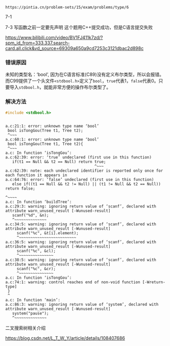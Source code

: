 
```ad-note
https://pintia.cn/problem-sets/15/exam/problems/type/6
```


7-1

7-3 写函数之前一定要先声明
这个题用C++提交成功，但是C语言提交失败

https://www.bilibili.com/video/BV1FJ411k7zd/?spm_id_from=333.337.search-card.all.click&vd_source=69309a650a9cd7253c3121dbac2d898c

### 错误原因

未知的类型名：‘bool’, 因为在C语言标准(C89)没有定义布尔类型，所以会报错。而C99提供了一个头文件`<stdbool.h>`定义了`bool`，`true`代表1，`false`代表0。只要导入`stdbool.h`，就能非常方便的操作布尔类型了。

### 解决方法

```c
#include <stdbool.h>
```

```

a.c:21:1: error: unknown type name ‘bool’
 bool isTongGou(Tree t1, Tree t2);
 ^~~~
a.c:60:1: error: unknown type name ‘bool’
 bool isTongGou(Tree t1, Tree t2){
 ^~~~
a.c: In function ‘isTongGou’:
a.c:62:39: error: ‘true’ undeclared (first use in this function)
   if(t1 == Null && t2 == Null) return true;
                                       ^~~~
a.c:62:39: note: each undeclared identifier is reported only once for each function it appears in
a.c:64:76: error: ‘false’ undeclared (first use in this function)
   else if((t1 == Null && t2 != Null) || (t1 != Null && t2 == Null)) return false;
                                                                            ^~~~~
a.c: In function ‘buildTree’:
a.c:29:3: warning: ignoring return value of ‘scanf’, declared with attribute warn_unused_result [-Wunused-result]
   scanf("%d", &n);
   ^~~~~~~~~~~~~~~
a.c:34:5: warning: ignoring return value of ‘scanf’, declared with attribute warn_unused_result [-Wunused-result]
     scanf("%c", &t[i].element);
     ^~~~~~~~~~~~~~~~~~~~~~~~~~
a.c:36:5: warning: ignoring return value of ‘scanf’, declared with attribute warn_unused_result [-Wunused-result]
     scanf("%c", &cl);
     ^~~~~~~~~~~~~~~~
a.c:38:5: warning: ignoring return value of ‘scanf’, declared with attribute warn_unused_result [-Wunused-result]
     scanf("%c", &cr);
     ^~~~~~~~~~~~~~~~
a.c: In function ‘isTongGou’:
a.c:74:1: warning: control reaches end of non-void function [-Wreturn-type]
 }
 ^
a.c: In function ‘main’:
a.c:86:3: warning: ignoring return value of ‘system’, declared with attribute warn_unused_result [-Wunused-result]
   system("pause");
   ^~~~~~~~~~~~~~~
```


二叉搜索树相关介绍

https://blog.csdn.net/L_T_W_Y/article/details/108407686

